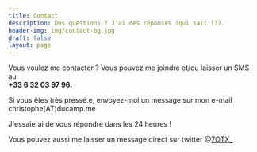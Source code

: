 ```yaml
---
title: Contact
description: Des questions ? J'ai des réponses (qui sait !?).
header-img: img/contact-bg.jpg
draft: false
layout: page
---
```


Vous voulez me contacter ? Vous pouvez me joindre et/ou laisser un SMS au <br><strong>+33 6 32 03 97 96.</strong>

Si vous êtes très pressé.e, envoyez-moi un message sur mon e-mail christophe(AT)ducamp.me

J'essaierai de vous répondre dans les 24 heures !

Vous pouvez aussi me laisser un message direct sur twitter @[7OTX_](https://twitter.com/7OTX_) 
